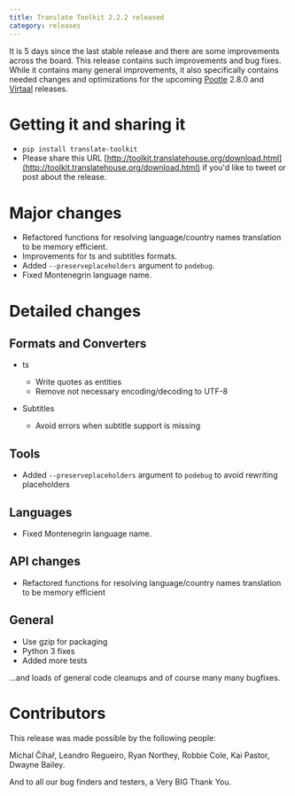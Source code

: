```yaml
---
title: Translate Toolkit 2.2.2 released
category: releases
---
```


It is 5 days since the last stable release and there are some improvements
across the board. This release contains such improvements and bug fixes. While
it contains many general improvements, it also specifically contains needed
changes and optimizations for the upcoming
[Pootle](http://pootle.translatehouse.org/) 2.8.0 and
[Virtaal](http://virtaal.translatehouse.org) releases.


Getting it and sharing it
=========================

- `pip install translate-toolkit`
- Please share this URL
  [http://toolkit.translatehouse.org/download.html](http://toolkit.translatehouse.org/download.html)
  if you'd like to tweet or post about the release.


Major changes
=============

- Refactored functions for resolving language/country names translation to be
  memory efficient.
- Improvements for ts and subtitles formats.
- Added `--preserveplaceholders` argument to `podebug`.
- Fixed Montenegrin language name.


Detailed changes
================

Formats and Converters
----------------------

- ts

  - Write quotes as entities
  - Remove not necessary encoding/decoding to UTF-8


- Subtitles

  - Avoid errors when subtitle support is missing


Tools
-----

- Added `--preserveplaceholders` argument to `podebug` to avoid rewriting
  placeholders


Languages
---------

- Fixed Montenegrin language name.


API changes
-----------

- Refactored functions for resolving language/country names translation to be
  memory efficient


General
-------

- Use gzip for packaging
- Python 3 fixes
- Added more tests


...and loads of general code cleanups and of course many many bugfixes.


Contributors
============

This release was made possible by the following people:

Michal Čihař, Leandro Regueiro, Ryan Northey, Robbie Cole, Kai Pastor, Dwayne
Bailey.

And to all our bug finders and testers, a Very BIG Thank You.
